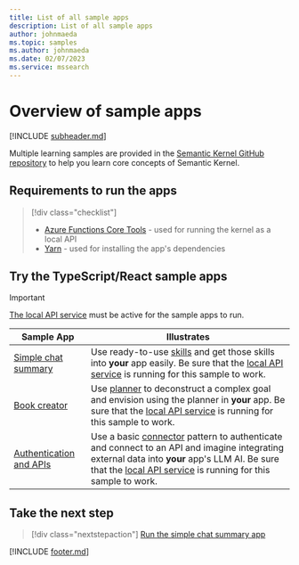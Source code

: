 ```yaml
---
title: List of all sample apps
description: List of all sample apps
author: johnmaeda
ms.topic: samples
ms.author: johnmaeda
ms.date: 02/07/2023
ms.service: mssearch
---
```

# Overview of sample apps

[!INCLUDE [subheader.md](../includes/pat_medium.md)]

Multiple learning samples are provided in the [Semantic Kernel GitHub repository](/semantic-kernel/getting-started/setup) to help you learn core concepts of Semantic Kernel.

## Requirements to run the apps

> [!div class="checklist"]
> * [Azure Functions Core Tools](https://learn.microsoft.com/azure/azure-functions/functions-run-local) - used for running the kernel as a local API
> * [Yarn](https://yarnpkg.com/getting-started/install) - used for installing the app's dependencies

## Try the TypeScript/React sample apps

> [!IMPORTANT]
> [The local API service](/semantic-kernel/samples/localapiservice) must be active for the sample apps to run.

| Sample App | Illustrates |
|---|---|
| [Simple chat summary](/semantic-kernel/samples/simplechatsummary) | Use ready-to-use [skills](/semantic-kernel/concepts-sk/skills) and get those skills into **your** app easily. Be sure that the [local API service](/semantic-kernel/samples/localapiservice) is running for this sample to work. |
| [Book creator](/semantic-kernel/samples/bookcreator) | Use [planner](/semantic-kernel/concepts-sk/planner) to deconstruct a complex goal and envision using the planner in **your** app. Be sure that the [local API service](/semantic-kernel/samples/localapiservice) is running for this sample to work. |
| [Authentication and APIs](/semantic-kernel/samples/authapi) | Use a basic [connector](/semantic-kernel/concepts-sk/connectors) pattern to authenticate and connect to an API and imagine integrating external data into **your** app's LLM AI. Be sure that the [local API service](/semantic-kernel/samples/localapiservice) is running for this sample to work. |


## Take the next step

> [!div class="nextstepaction"]
> [Run the simple chat summary app](/semantic-kernel/samples/simplechatsummary)

[!INCLUDE [footer.md](../includes/footer.md)]
